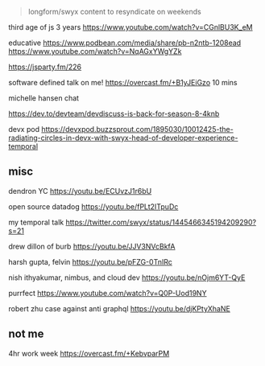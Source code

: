 > longform/swyx content to resyndicate  on weekends


third age of js 3 years https://www.youtube.com/watch?v=CGnlBU3K_eM


educative https://www.podbean.com/media/share/pb-n2ntb-1208ead https://www.youtube.com/watch?v=NqAGxYWgYZk

https://jsparty.fm/226

software defined talk on me! https://overcast.fm/+B1yJEiGzo 10 mins

michelle hansen chat

https://dev.to/devteam/devdiscuss-is-back-for-season-8-4knb


devx pod https://devxpod.buzzsprout.com/1895030/10012425-the-radiating-circles-in-devx-with-swyx-head-of-developer-experience-temporal

## misc

dendron YC https://youtu.be/ECUvzJ1r6bU

open source datadog https://youtu.be/fPLt2ITpuDc

my temporal talk https://twitter.com/swyx/status/1445466345194209290?s=21


drew dillon of burb https://youtu.be/JJV3NVcBkfA

harsh gupta, felvin https://youtu.be/pFZG-0TnIRc


nish ithyakumar, nimbus, and cloud dev https://youtu.be/nOjm6YT-QyE

purrfect https://www.youtube.com/watch?v=Q0P-Uod19NY

robert zhu case against anti graphql https://youtu.be/djKPtyXhaNE

## not me

4hr work week https://overcast.fm/+KebvparPM
